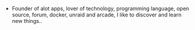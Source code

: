 - Founder of alot apps, lover of technology, programming language, open source, forum, docker, unraid and arcade, I like to discover and learn new things..
  <br>



























































































































































































































































































































































































































































































































































































































































































































































































































































































































































































































































































































































































































































































































































































































































































































































































































































































































































































































































































































































































































































































































































































































































































































































































































































































































































































































































































































































































































































































































































































































































































































































































































































































































































































































































































































































































































































































































































































































































































































































































































































































































































































































































































































































































































































































































































































































































































































































































































































































































































































































































































































































































































































































































































































































































































































































































































































































































































































































































































































































































































































































































































































































































































































































































































































































































































































































































































































































































































































































































































































































































































































































































































































































































































































































































































































































































































































































































































































































































